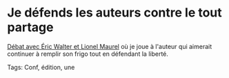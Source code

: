 # Je défends les auteurs contre le tout partage

[Débat avec Éric Walter et Lionel Maurel](http://blog.tcrouzet.com/2014/06/26/la-legalisation-des-echanges-non-marchands-est-elle-constitutionnelle/) où je joue à l'auteur qui aimerait continuer à remplir son frigo tout en défendant la liberté.<span id="more-36248"></span>

Tags: Conf, édition, une